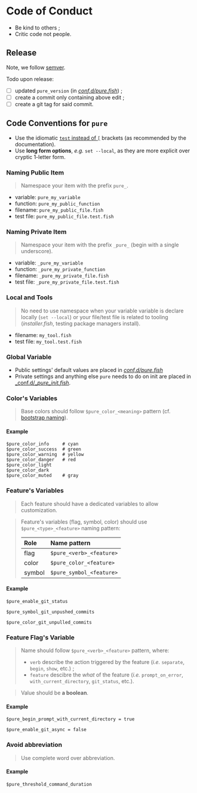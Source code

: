 # Code of Conduct

* Be kind to others ;
* Critic code not people.

## Release

Note, we follow [semver](https://semver.org/).

Todo upon release:

* [ ] updated `pure_version` (in [_conf.d/pure.fish_](conf.d/pure.fish)) ;
* [ ] create a commit only containing above edit ;
* [ ] create a git tag for said commit.

## Code Conventions for `pure`

* Use the idiomatic [`test` instead of `[`](httpsc://fishshell.com/docs/current/commands.html#test) brackets (as recommended by the documentation).
* Use **long form options**, _e.g._ `set --local`, as they are more explicit over cryptic 1-letter form.

### Naming Public Item

> Namespace your item with the prefix `pure_`.

* variable: `pure_my_variable`
* function: `pure_my_public_function`
* filename: `pure_my_public_file.fish`
* test file: `pure_my_public_file.test.fish`

### Naming Private Item

> Namespace your item with the prefix `_pure_` (begin with a single underscore).

* variable: `_pure_my_variable`
* function: `_pure_my_private_function`
* filename: `_pure_my_private_file.fish`
* test file: `_pure_my_private_file.test.fish`

### Local and Tools

> No need to use namespace when your variable variable is declare locally (`set --local`) or your file/test file is related to tooling (_installer.fish_, testing package managers install).

* filename: `my_tool.fish`
* test file: `my_tool.test.fish`

### Global Variable

* Public settings' default values are placed in [_conf.d/pure.fish_](conf.d/pure.fish)
* Private settings and anything else `pure` needs to do on init are placed in [_conf.d/__pure_init.fish_](conf.d/_pure_init.fish).

### Color's Variables

> Base colors should follow `$pure_color_<meaning>` pattern (cf. [bootstrap naming](https://getbootstrap.com/docs/4.1/utilities/colors/)).

#### Example

```fish
$pure_color_info     # cyan
$pure_color_success  # green
$pure_color_warning  # yellow
$pure_color_danger   # red
$pure_color_light
$pure_color_dark
$pure_color_muted    # gray
```

### Feature's Variables

> Each feature should have a dedicated variables to allow customization.

> Feature's variables (flag, symbol, color) should use `$pure_<type>_<feature>` naming pattern:
>
> | Role   | Name pattern             |
> | :----- | :----------------------- |
> | flag   | `$pure_<verb>_<feature>` |
> | color  | `$pure_color_<feature>`  |
> | symbol | `$pure_symbol_<feature>` |

#### Example

```fish
$pure_enable_git_status
```

```fish
$pure_symbol_git_unpushed_commits
```

```fish
$pure_color_git_unpulled_commits
```

### Feature Flag's Variable

> Name should follow `$pure_<verb>_<feature>` pattern, where:
> 
  > * `verb` describe the action triggered by the feature (_i.e._ `separate`, `begin`, `show`, etc.) ;
  > * `feature` descibre the _what_ of the feature (_i.e._ `prompt_on_error`, `with_current_directory`, `git_status`, etc.).

> Value should be **a boolean**.
  
#### Example

```fish
$pure_begin_prompt_with_current_directory = true
```

```fish
$pure_enable_git_async = false
```

### Avoid abbreviation

> Use complete word over abbreviation.

#### Example

```fish
$pure_threshold_command_duration
```
